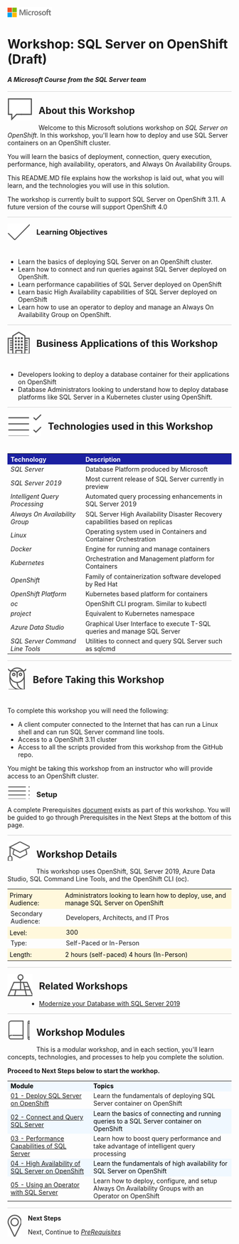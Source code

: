 
![](graphics/microsoftlogo.png)

# Workshop: SQL Server on OpenShift (Draft)

#### <i>A Microsoft Course from the SQL Server team</i>

<p style="border-bottom: 1px solid lightgrey;"></p>

<img style="float: left; margin: 0px 15px 15px 0px;" src="./graphics/textbubble.png"> <h2>About this Workshop</h2>

Welcome to this Microsoft solutions workshop on *SQL Server on OpenShift*. In this workshop, you'll learn how to deploy and use SQL Server containers on an OpenShift cluster.

You will learn the basics of deployment, connection, query execution, performance, high availability, operators, and Always On Availability Groups.

This README.MD file explains how the workshop is laid out, what you will learn, and the technologies you will use in this solution.

The workshop is currently built to support SQL Server on OpenShift 3.11. A future version of the course will support OpenShift 4.0

<p style="border-bottom: 1px solid lightgrey;"></p>

<img style="float: left; margin: 0px 15px 15px 0px;" src="./graphics/checkmark.png"> <h3>Learning Objectives</h3>
<br>
- Learn the basics of deploying SQL Server on an OpenShift cluster.
- Learn how to connect and run queries against SQL Server deployed on OpenShift.
- Learn performance capabilities of SQL Server deployed on OpenShift
- Learn basic High Availability capabilities of SQL Server deployed on OpenShift
- Learn how to use an operator to deploy and manage an Always On Availability Group on OpenShift.

<p style="border-bottom: 1px solid lightgrey;"></p>
<img style="float: left; margin: 0px 15px 15px 0px;" src="./graphics/building1.png"> <h2>Business Applications of this Workshop</h2>

<br>

- Developers looking to deploy a database container for their applications on OpenShift
- Database Administrators looking to understand how to deploy database platforms like SQL Server in a Kubernetes cluster using OpenShift.<br>
<p style="border-bottom: 1px solid lightgrey;"></p>

<img style="float: left; margin: 0px 15px 15px 0px;" src="./graphics/listcheck.png"> <h2>Technologies used in this Workshop</h2>

<br>

 <table style="tr:nth-child(even) {background-color: #f2f2f2;}; text-align: left; display: table; border-collapse: collapse; border-spacing: 2px; border-color: gray;">

  <tr><th style="background-color: #1b20a1; color: white;">Technology</th> <th style="background-color: #1b20a1; color: white;">Description</th></tr>

  <tr><td><i>SQL Server</i></td><td>Database Platform produced by Microsoft</td></tr>
  <tr><td><i>SQL Server 2019</i></td><td>Most current release of SQL Server currently in preview</td></tr>
  <tr><td><i>Intelligent Query Processing</i></td><td>Automated query processing enhancements in SQL Server 2019</td></tr>
 <tr><td><i>Always On Availability Group</i></td><td>SQL Server High Availability Disaster Recovery capabilities based on replicas</i></td></tr>
  <tr><td><i>Linux</i></td><td>Operating system used in Containers and Container Orchestration</td></tr>
  <tr><td><i>Docker</i></td><td>Engine for running and manage containers</td></tr>
  <tr><td><i>Kubernetes</i></td><td>Orchestration and Management platform for Containers</td></tr>
  <tr><td><i>OpenShift<i></td><td>Family of containerization software developed by Red Hat</td></tr>
  <tr><td><i>OpenShift Platform<i></td><td>Kubernetes based platform for containers</td></tr>
  <tr><td><i>oc</i></td><td>OpenShift CLI program. Similar to kubectl</td></tr>
  <tr><td><i>project</i></td><td>Equivalent to Kubernetes namespace</td></tr>
  <tr><td><i>Azure Data Studio<i></td><td>Graphical User Interface to execute T-SQL queries and manage SQL Server</td></tr>
  <tr><td><i>SQL Server Command Line Tools<i></td><td>Utilities to connect and query SQL Server such as sqlcmd</td></tr>

</table>

<p style="border-bottom: 1px solid lightgrey;"></p>

<img style="float: left; margin: 0px 15px 15px 0px;" src="./graphics/owl.png"> <h2>Before Taking this Workshop</h2>

<br>

To complete this workshop you will need the following:

- A client computer connected to the Internet that has can run a Linux shell and can run SQL Server command line tools.
- Access to a OpenShift 3.11 cluster
- Access to all the scripts provided from this workshop from the GitHub repo.

You might be taking this workshop from an instructor who will provide access to an OpenShift cluster.

<img style="float: left; margin: 0px 15px 15px 0px;" src="./graphics/bulletlist.png"> 
<h3>Setup</h3>

A complete Prerequisites [document](sqlonopenshift/00_Prereqs.md) exists as part of this workshop. You will be guided to go through Prerequisites in the Next Steps at the bottom of this page.

<p style="border-bottom: 1px solid lightgrey;"></p>

<img style="float: left; margin: 0px 15px 15px 0px;" src="./graphics/education1.png"> <h2>Workshop Details</h2>

This workshop uses OpenShift, SQL Server 2019, Azure Data Studio, SQL Command Line Tools, and the OpenShift CLI (oc).

<table style="tr:nth-child(even) {background-color: #f2f2f2;}; text-align: left; display: table; border-collapse: collapse; border-spacing: 5px; border-color: gray;">

  <tr><td style="background-color: Cornsilk; color: black; padding: 5px 5px;">Primary Audience:</td><td style="background-color: Cornsilk; color: black; padding: 5px 5px;">Administrators looking to learn how to deploy, use, and manage SQL Server on OpenShift</td></tr>
  <tr><td>Secondary Audience:</td><td> Developers, Architects, and IT Pros</td></tr>
  <tr><td style="background-color: Cornsilk; color: black; padding: 5px 5px;">Level: </td><td style="background-color: Cornsilk; color: black; padding: 5px 5px0;"> 300</td></tr>
  <tr><td>Type:</td><td>Self-Paced or In-Person</td></tr>
  <tr><td style="background-color: Cornsilk; color: black; padding: 5px 5px;">Length: </td><td style="background-color: Cornsilk; color: black; padding: 5px 5px;">2 hours (self-paced) 4 hours (In-Person)</td></tr>

</table>

<p style="border-bottom: 1px solid lightgrey;"></p>

<img style="float: left; margin: 0px 15px 15px 0px;" src="./graphics/pinmap.png"> <h2>Related Workshops</h2>

- [Modernize your Database with SQL Server 2019](https://github.com/Microsoft/sqlworkshops/tree/rgward/ModernizeYourDatabases2019)

<p style="border-bottom: 1px solid lightgrey;"></p>

<img style="float: left; margin: 0px 15px 15px 0px;" src="./graphics/bookpencil.png"> <h2>Workshop Modules</h2>

This is a modular workshop, and in each section, you'll learn concepts, technologies, and processes to help you complete the solution. 

**Proceed to Next Steps below to start the workhop.**
<table style="tr:nth-child(even) {background-color: #f2f2f2;}; text-align: left; display: table; border-collapse: collapse; border-spacing: 5px; border-color: gray;">

  <tr><td style="background-color: AliceBlue; color: black;"><b>Module</b></td><td style="background-color: AliceBlue; color: black;"><b>Topics</b></td></tr>

  <tr><td><a href="sqlonopenshift/01_Deploy.md" target="_blank">01 - Deploy SQL Server on OpenShift</a></td><td> Learn the fundamentals of deploying SQL Server container on OpenShift</td></tr>
  <tr><td style="background-color: AliceBlue; color: black;"><a href="sqlonopenshift/02_Query.md" target="_blank">02 - Connect and Query SQL Server</a> </td><td td style="background-color: AliceBlue; color: black;"> Learn the basics of connecting and running queries to a SQL Server container on OpenShift</td></tr>
  <tr><td><a href="sqlonopenshift/03_Performance.md" target="_blank">03 - Performance Capabilities of SQL Server</a></td><td> Learn how to boost query performance and take advantage of intelligent query processing</td></tr>
  <tr><td style="background-color: AliceBlue; color: black;"><a href="sqlonopenshift/04_HA.md" target="_blank">04 - High Availability of SQL Server on OpenShift</a> </td><td td style="background-color: AliceBlue; color: black;"> Learn the fundamentals of high availability for SQL Server on OpenShift</td></tr>  
  <tr><td><a href="sqlonopenshift/05_Operator.md" target="_blank">05 - Using an Operator with SQL Server </a></td><td> Learn how to deploy, configure, and setup Always On Availability Groups with an Operator on OpenShift</td></tr>
  <tr></tr>
  <tr></tr>

</table>

<p style="border-bottom: 1px solid lightgrey;"></p>

<p><img style="float: left; margin: 0px 15px 15px 0px;" src="./graphics/geopin.png"><b>Next Steps</b></p>
Next, Continue to <a href="sqlonopenshift/00_Prereqs.md" target="_blank"><i> PreRequisites</i></a>

